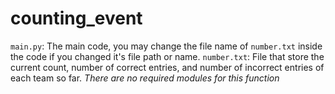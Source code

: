 # counting_event
`main.py`: The main code, you may change the file name of `number.txt` inside the code if you changed it's file path or name.
`number.txt`: File that store the current count, number of correct entries, and number of incorrect entries of each team so far.
*There are no required modules for this function*
